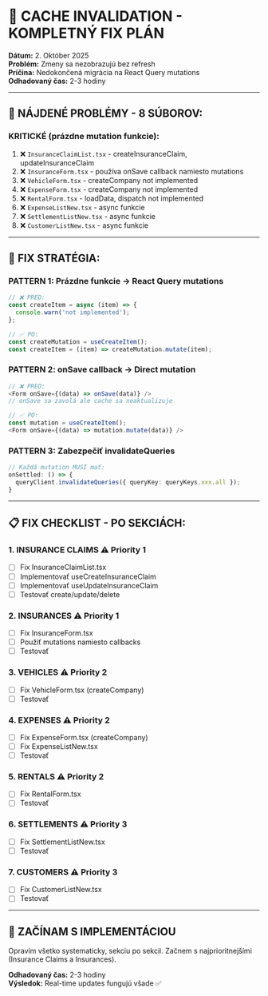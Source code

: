 # 🔧 CACHE INVALIDATION - KOMPLETNÝ FIX PLÁN

**Dátum:** 2. Október 2025  
**Problém:** Zmeny sa nezobrazujú bez refresh  
**Príčina:** Nedokončená migrácia na React Query mutations  
**Odhadovaný čas:** 2-3 hodiny

---

## 🚨 NÁJDENÉ PROBLÉMY - 8 SÚBOROV:

### **KRITICKÉ (prázdne mutation funkcie):**

1. ❌ `InsuranceClaimList.tsx` - createInsuranceClaim, updateInsuranceClaim
2. ❌ `InsuranceForm.tsx` - používa onSave callback namiesto mutations
3. ❌ `VehicleForm.tsx` - createCompany not implemented
4. ❌ `ExpenseForm.tsx` - createCompany not implemented  
5. ❌ `RentalForm.tsx` - loadData, dispatch not implemented
6. ❌ `ExpenseListNew.tsx` - async funkcie
7. ❌ `SettlementListNew.tsx` - async funkcie
8. ❌ `CustomerListNew.tsx` - async funkcie

---

## 🎯 FIX STRATÉGIA:

### **PATTERN 1: Prázdne funkcie → React Query mutations**
```typescript
// ❌ PRED:
const createItem = async (item) => {
  console.warn('not implemented');
};

// ✅ PO:
const createMutation = useCreateItem();
const createItem = (item) => createMutation.mutate(item);
```

### **PATTERN 2: onSave callback → Direct mutation**
```typescript
// ❌ PRED:
<Form onSave={(data) => onSave(data)} />
// onSave sa zavolá ale cache sa neaktualizuje

// ✅ PO:
const mutation = useCreateItem();
<Form onSave={(data) => mutation.mutate(data)} />
```

### **PATTERN 3: Zabezpečiť invalidateQueries**
```typescript
// Každá mutation MUSÍ mať:
onSettled: () => {
  queryClient.invalidateQueries({ queryKey: queryKeys.xxx.all });
}
```

---

## 📋 FIX CHECKLIST - PO SEKCIÁCH:

### **1. INSURANCE CLAIMS** ⚠️ Priority 1
- [ ] Fix InsuranceClaimList.tsx
- [ ] Implementovať useCreateInsuranceClaim
- [ ] Implementovať useUpdateInsuranceClaim
- [ ] Testovať create/update/delete

### **2. INSURANCES** ⚠️ Priority 1  
- [ ] Fix InsuranceForm.tsx
- [ ] Použiť mutations namiesto callbacks
- [ ] Testovať

### **3. VEHICLES** ⚠️ Priority 2
- [ ] Fix VehicleForm.tsx (createCompany)
- [ ] Testovať

### **4. EXPENSES** ⚠️ Priority 2
- [ ] Fix ExpenseForm.tsx (createCompany)
- [ ] Fix ExpenseListNew.tsx
- [ ] Testovať

### **5. RENTALS** ⚠️ Priority 2
- [ ] Fix RentalForm.tsx
- [ ] Testovať

### **6. SETTLEMENTS** ⚠️ Priority 3
- [ ] Fix SettlementListNew.tsx
- [ ] Testovať

### **7. CUSTOMERS** ⚠️ Priority 3
- [ ] Fix CustomerListNew.tsx
- [ ] Testovať

---

## 🚀 ZAČÍNAM S IMPLEMENTÁCIOU

Opravím všetko systematicky, sekciu po sekcii.
Začnem s najprioritnejšími (Insurance Claims a Insurances).

**Odhadovaný čas:** 2-3 hodiny  
**Výsledok:** Real-time updates fungujú všade ✅

